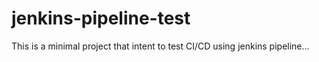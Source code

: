 # jenkins-pipeline-test
This is a minimal project that intent to test CI/CD using jenkins pipeline...

